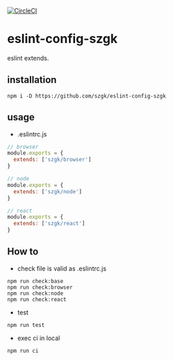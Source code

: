 [![CircleCI](https://circleci.com/gh/szgk/eslint-config-szgk.svg?style=svg)](https://circleci.com/gh/szgk/eslint-config-szgk)

# eslint-config-szgk
eslint extends.

## installation
```
npm i -D https://github.com/szgk/eslint-config-szgk
```

## usage
- .eslintrc.js
```js
// browser
module.exports = {
  extends: ['szgk/browser']
}

// node
module.exports = {
  extends: ['szgk/node']
}

// react
module.exports = {
  extends: ['szgk/react']
}
```

## How to

- check file is valid as .eslintrc.js
```
npm run check:base
npm run check:browser
npm run check:node
npm run check:react
```

- test
```
npm run test
```

- exec ci in local
```
npm run ci
```
